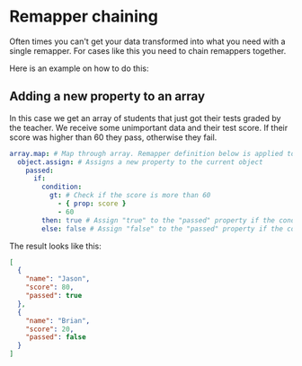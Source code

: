 # Remapper chaining

Often times you can't get your data transformed into what you need with a single remapper. For cases
like this you need to chain remappers together.

Here is an example on how to do this:

## Adding a new property to an array

In this case we get an array of students that just got their tests graded by the teacher. We receive
some unimportant data and their test score. If their score was higher than 60 they pass, otherwise
they fail.

```yaml copy
array.map: # Map through array. Remapper definition below is applied to each entry in the array
  object.assign: # Assigns a new property to the current object
    passed:
      if:
        condition:
          gt: # Check if the score is more than 60
            - { prop: score }
            - 60
        then: true # Assign "true" to the "passed" property if the condition succeeds
        else: false # Assign "false" to the "passed" property if the condition fails
```

The result looks like this:

```json
[
  {
    "name": "Jason",
    "score": 80,
    "passed": true
  },
  {
    "name": "Brian",
    "score": 20,
    "passed": false
  }
]
```
